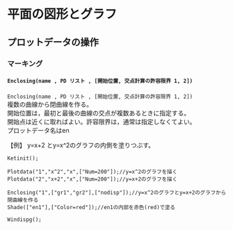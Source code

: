 # 平面の図形とグラフ  
## プロットデータの操作  
### マーキング  
#### `Enclosing(name , PD リスト , [開始位置, 交点計算の許容限界 1, 2])`  
`Enclosing(name , PD リスト , [開始位置, 交点計算の許容限界 1, 2])`  
複数の曲線から閉曲線を作る。  
開始位置は，最初と最後の曲線の交点が複数あるときに指定する。  
開始点は近くに取ればよい。許容限界は，通常は指定しなくてよい。  
プロットデータ名はen  
  
【例】 y=x+2 とy=x^2のグラフの内側を塗りつぶす。  
```  
Ketinit();  
  
Plotdata("1","x^2","x",["Num=200"]);//y=x^2のグラフを描く  
Plotdata("2","x+2","x",["Num=200"]);//y=x+2のグラフを描く  
  
Enclosing("1",["gr1","gr2"],["nodisp"]);//y=x^2のグラフとy=x+2のグラフから閉曲線を作る  
Shade(["en1"],["Color=red"]);//en1の内部を赤色(red)で塗る  
  
Windispg();  
```
